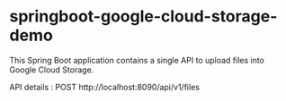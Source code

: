 # springboot-google-cloud-storage-demo

This Spring Boot application contains a single API to upload files into Google Cloud Storage.

API details : 
POST http://localhost:8090/api/v1/files

